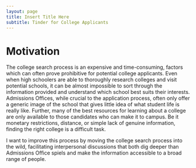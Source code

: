 ```yaml
---
layout: page
title: Insert Title Here
subtitle: Tinder for College Applicants
---
```


# Motivation

The college search process is an expensive and time-consuming, factors which can often prove prohibitive for potential college applicants.  Even when high schoolers are able to thoroughly research colleges and visit potential schools, it can be almost impossible to sort through the information provided and understand which school best suits their interests.  Admissions Offices, while crucial to the application process, often only offer a generic image of the school that gives little idea of what student life is really like.  Further, many of the best resources for learning about a college are only available to those candidates who can make it to campus.  Be it monetary restrictions, distance, or simple lack of genuine information, finding the right college is a difficult task.

I want to improve this process by moving the college search process into the wild, facilitating interpersonal discussions that both dig deeper than Admissions Office spiels and make the information accessible to a broad range of people.  
